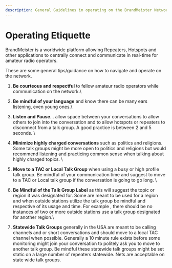 ```yaml
---
description: General Guidelines in operating on the BrandMeister Network
---
```


# Operating Etiquette

BrandMeister is a worldwide platform allowing Repeaters, Hotspots and other applications to centrally connect and communicate in real-time for amateur radio operators.

These are some general tips/guidance on how to navigate and operate on the network.&#x20;

1. **Be courteous and respectful** to fellow amateur radio operators while communication on the network.\

2. **Be mindful of your language** and know there can be many ears listening, even young ones.\

3. **Listen and Pause**... allow space between your conversations to allow others to join into the conversation and to allow hotspots or repeaters to disconnect from a talk group. A good practice is between 2 and 5 seconds. \

4. **Minimize highly charged conversations** such as politics and religions. Some talk groups might be more open to politics and religions but would recommend listening and practicing common sense when talking about highly charged topics. \

5. **Move to a TAC or Local Talk Group** when using a busy or high profile talk group. Be mindful of your communication time and suggest to move to a TAC or Local talk group if the conversation is going to go long. \

6. **Be Mindful of the Talk Group Label** as this will suggest the topic or region it was designated for. Some are meant to be used for a region and when outside stations utilize the talk group be mindful and respective of its usage and time. For example , there should be no instances of two or more outside stations use a talk group designated for another region.\

7. **Statewide Talk Groups** generally in the USA are meant to be calling channels and or short conversations and should move to a local TAC channel when possible. Generally a 10 minute rule exists before some monitoring might join your conversation to politely ask you to move to another talk group. Be mindful these statewide talk groups might be set static on a large number of repeaters statewide. Nets are acceptable on state wide talk groups.&#x20;
